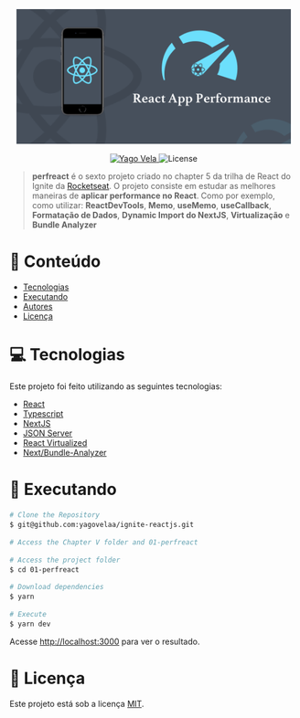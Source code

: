<p align="center">
   <img src="https://raw.githubusercontent.com/tavareshenrique/ignite-reactjs/main/06-perfreact/src/assets/previews/appImg.png" alt="NextAuth" width="480"/>
</p>

<p align="center">
   <a href="https://www.linkedin.com/in/yagovela/">
      <img alt="Yago Vela" src="https://img.shields.io/badge/-Yago Vela-6CDFFC?style=flat&logo=Linkedin&logoColor=white" />
   </a>

  <img alt="License" src="https://img.shields.io/badge/license-MIT-6CDFFC">
</p>

> **perfreact** é o sexto projeto criado no chapter 5 da trilha de React do Ignite da [Rocketseat](https://github.com/Rocketseat). O projeto consiste em estudar as melhores maneiras de **aplicar performance no React**. Como por exemplo, como utilizar: **ReactDevTools**, **Memo**, **useMemo**, **useCallback**, **Formatação de Dados**, **Dynamic Import do NextJS**, **Virtualização** e **Bundle Analyzer**

# :pushpin: Conteúdo

- [Tecnologias](#computer-tecnologias)
- [Executando](#construction_worker-executando)
- [Autores](#computer-autores)
- [Licença](#closed_book-licença)

# :computer: Tecnologias

Este projeto foi feito utilizando as seguintes tecnologias:

- [React](https://reactjs.org/)
- [Typescript](https://www.typescriptlang.org/)
- [NextJS](https://nextjs.org/)
- [JSON Server](https://github.com/typicode/json-server)
- [React Virtualized](https://github.com/bvaughn/react-virtualized)
- [Next/Bundle-Analyzer](https://www.npmjs.com/package/@next/bundle-analyzer)

# :construction_worker: Executando

```bash
# Clone the Repository
$ git@github.com:yagovelaa/ignite-reactjs.git
```

```bash
# Access the Chapter V folder and 01-perfreact
```

```bash
# Access the project folder
$ cd 01-perfreact
```

```bash
# Download dependencies
$ yarn
```

```bash
# Execute
$ yarn dev
```

Acesse <http://localhost:3000> para ver o resultado.

# :closed_book: Licença

Este projeto está sob a licença [MIT](./LICENSE).
